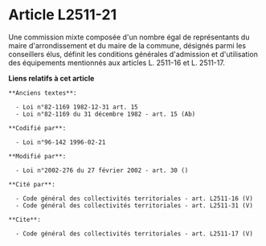 # Article L2511-21

Une commission mixte composée d'un nombre égal de représentants du maire d'arrondissement et du maire de la commune, désignés
parmi les conseillers élus, définit les conditions générales d'admission et d'utilisation des équipements mentionnés aux
articles L. 2511-16 et L. 2511-17.

**Liens relatifs à cet article**

	**Anciens textes**:

	  - Loi n°82-1169 1982-12-31 art. 15
	  - Loi n°82-1169 du 31 décembre 1982 - art. 15 (Ab)

	**Codifié par**:

	  - Loi n°96-142 1996-02-21

	**Modifié par**:

	  - Loi n°2002-276 du 27 février 2002 - art. 30 ()

	**Cité par**:

	  - Code général des collectivités territoriales - art. L2511-16 (V)
	  - Code général des collectivités territoriales - art. L2511-31 (V)

	**Cite**:

	  - Code général des collectivités territoriales - art. L2511-17 (V)
